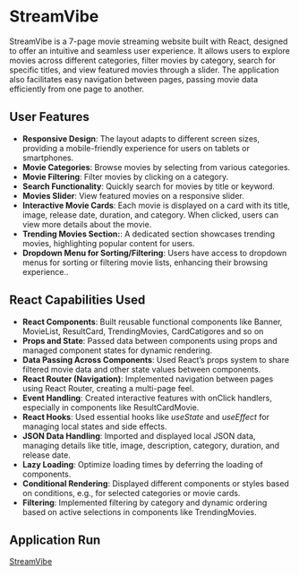 # StreamVibe

StreamVibe is a 7-page movie streaming website built with React, designed to offer an intuitive and seamless user experience. It allows users to explore movies across different categories, filter movies by category, search for specific titles, and view featured movies through a slider. The application also facilitates easy navigation between pages, passing movie data efficiently from one page to another.

## User Features

- **Responsive Design**: The layout adapts to different screen sizes, providing a mobile-friendly experience for users on tablets or smartphones.
- **Movie Categories**: Browse movies by selecting from various categories.
- **Movie Filtering**: Filter movies by clicking on a category.
- **Search Functionality**: Quickly search for movies by title or keyword.
- **Movies Slider**: View featured movies on a responsive slider.
- **Interactive Movie Cards**: Each movie is displayed on a card with its title, image, release date, duration, and category. When clicked, users can view more details about the movie.
- **Trending Movies Section:**: A dedicated section showcases trending movies, highlighting popular content for users.
- **Dropdown Menu for Sorting/Filtering**: Users have access to dropdown menus for sorting or filtering movie lists, enhancing their browsing experience..

## React Capabilities Used

- **React Components**: Built reusable functional components like Banner, MovieList, ResultCard, TrendingMovies, CardCatigores and so on
- **Props and State**: Passed data between components using props and managed component states for dynamic rendering.
- **Data Passing Across Components**: Used React’s props system to share filtered movie data and other state values between components.
- **React Router (Navigation)**: Implemented navigation between pages using React Router, creating a multi-page feel.
- **Event Handling**: Created interactive features with onClick handlers, especially in components like ResultCardMovie.
- **React Hooks**: Used essential hooks like *useState* and *useEffect* for managing local states and side effects.
- **JSON Data Handling**: Imported and displayed local JSON data, managing details like title, image, description, category, duration, and release date.
- **Lazy Loading**: Optimize loading times by deferring the loading of components.
- **Conditional Rendering**: Displayed different components or styles based on conditions, e.g., for selected categories or movie cards.
- **Filtering**: Implemented filtering by category and dynamic ordering based on active selections in components like TrendingMovies.

## Application Run
[StreamVibe](https://abdelrhmanshehab.github.io/Stream-Vibe/#/)
